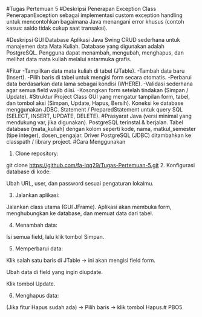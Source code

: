 #Tugas Pertemuan 5
#Deskripsi Penerapan Exception
Class PenerapanException sebagai implementasi custom exception handling untuk mencontohkan bagaimana Java menangani error khusus (contoh kasus: saldo tidak cukup saat transaksi).

#Deskripsi GUI Database
Aplikasi Java Swing CRUD sederhana untuk manajemen data Mata Kuliah. Database yang digunakan adalah PostgreSQL. Pengguna dapat menambah, mengubah, menghapus, dan melihat data mata kuliah melalui antarmuka grafis.

#Fitur
-Tampilkan data mata kuliah di tabel (JTable).
-Tambah data baru (Insert).
-Pilih baris di tabel untuk mengisi form secara otomatis.
-Perbarui data berdasarkan data lama sebagai kondisi (WHERE).
-Validasi sederhana agar semua field wajib diisi.
-Kosongkan form setelah tindakan (Simpan / Update).
#Struktur Project
Class GUI yang mengatur tampilan form, tabel, dan tombol aksi (Simpan, Update, Hapus, Bersih).
Koneksi ke database menggunakan JDBC.
Statement / PreparedStatement untuk query SQL (SELECT, INSERT, UPDATE, DELETE).
#Prasyarat
Java (versi minimal yang mendukung var, jika digunakan).
PostgreSQL terinstal & berjalan.
Tabel database (mata_kuliah) dengan kolom seperti kode, nama, matkul_semester (tipe integer), dosen_pengajar.
Driver PostgreSQL (JDBC) ditambahkan ke classpath / library project.
#Cara Menggunakan
1. Clone repository:

git clone https://github.com/fa-iqq29/Tugas-Pertemuan-5.git
2. Konfigurasi database di kode:

Ubah URL, user, dan password sesuai pengaturan lokalmu.

3. Jalankan aplikasi:

Jalankan class utama (GUI JFrame). Aplikasi akan membuka form, menghubungkan ke database, dan memuat data dari tabel.

4. Menambah data:

Isi semua field, lalu klik tombol Simpan.

5. Memperbarui data:

Klik salah satu baris di JTable → ini akan mengisi field form.

Ubah data di field yang ingin diupdate.

Klik tombol Update.

6. Menghapus data:

(Jika fitur Hapus sudah ada) → Pilih baris → klik tombol Hapus.# PBO5
